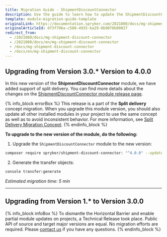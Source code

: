 ```yaml
---
title: Migration Guide - ShipmentDiscountConnector
description: Use the guide to learn how to update the ShipmentDiscountConnector module to a newer version.
template: module-migration-guide-template
originalLink: https://documentation.spryker.com/2021080/docs/mg-shipment-discount-connector
originalArticleId: 6f3f796a-c580-4935-ba29-0b9076b09027
redirect_from:
  - /2021080/docs/mg-shipment-discount-connector
  - /2021080/docs/en/mg-shipment-discount-connector
  - /docs/mg-shipment-discount-connector
  - /docs/en/mg-shipment-discount-connector
---
```


## Upgrading from Version 3.0.* Version to 4.0.0

In this new version of the **ShipmentDiscountConnector** module, we have added support of split delivery. You can find more details about the changes on the [ShipmentDiscountConnector module release page](https://github.com/spryker/shipment-discount-connector/releases).
    
{% info_block errorBox %}
This release is a part of the **Split delivery** concept migration. When you upgrade this module version, you should also update all other installed modules in your project to use the same concept as well as to avoid inconsistent behavior. For more information, see [Split Delivery Migration Concept](/docs/scos/dev/migration-concepts/split-delivery-migration-concept.html).
{% endinfo_block %}
    
**To upgrade to the new version of the module, do the following:**

1. Upgrade the `ShipmentDiscountConnector` module to the new version:
    
```bash
composer require spryker/shipment-discount-connector: "^4.0.0" --update-with-dependencies
```
    
2. Generate the transfer objects:
    
```bash
console transfer:generate
```
    
*Estimated migration time: 5 min*
***
## Upgrading from Version 1.* to Version 3.0.0

{% info_block infoBox %}
To dismantle the Horizontal Barrier and enable partial module updates on projects, a Technical Release took place. Public API of source and target major versions are equal. No migration efforts are required. Please [contact us](https://spryker.com/en/support/) if you have any questions.
{% endinfo_block %}
